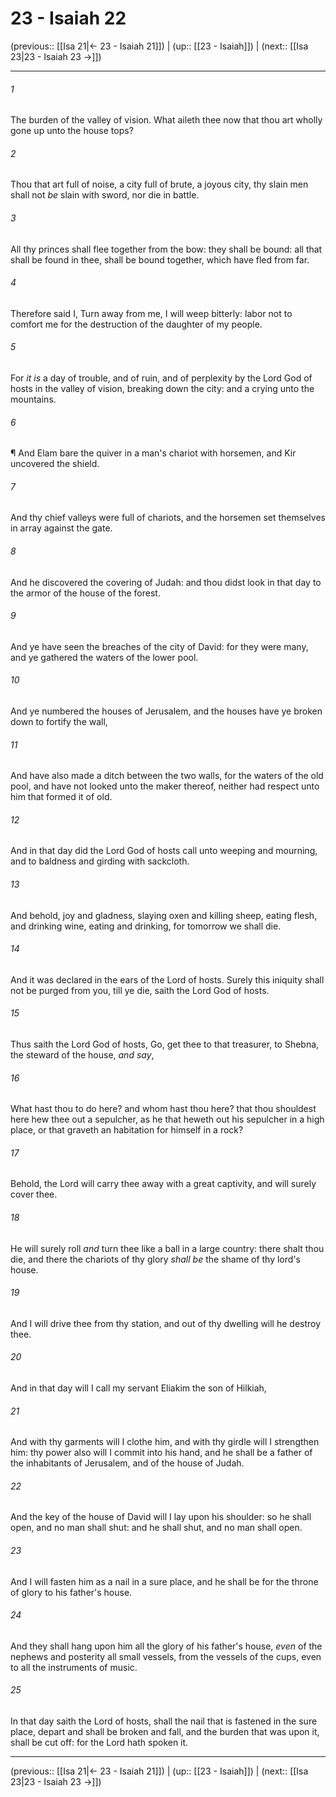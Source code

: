 # 23 - Isaiah 22

(previous:: [[Isa 21|← 23 - Isaiah 21]]) | (up:: [[23 - Isaiah]]) | (next:: [[Isa 23|23 - Isaiah 23 →]])

***


###### 1 
The burden of the valley of vision. What aileth thee now that thou art wholly gone up unto the house tops? 

###### 2 
Thou that art full of noise, a city full of brute, a joyous city, thy slain men shall not _be_ slain with sword, nor die in battle. 

###### 3 
All thy princes shall flee together from the bow: they shall be bound: all that shall be found in thee, shall be bound together, which have fled from far. 

###### 4 
Therefore said I, Turn away from me, I will weep bitterly: labor not to comfort me for the destruction of the daughter of my people. 

###### 5 
For _it is_ a day of trouble, and of ruin, and of perplexity by the Lord God of hosts in the valley of vision, breaking down the city: and a crying unto the mountains. 

###### 6 
¶ And Elam bare the quiver in a man's chariot with horsemen, and Kir uncovered the shield. 

###### 7 
And thy chief valleys were full of chariots, and the horsemen set themselves in array against the gate. 

###### 8 
And he discovered the covering of Judah: and thou didst look in that day to the armor of the house of the forest. 

###### 9 
And ye have seen the breaches of the city of David: for they were many, and ye gathered the waters of the lower pool. 

###### 10 
And ye numbered the houses of Jerusalem, and the houses have ye broken down to fortify the wall, 

###### 11 
And have also made a ditch between the two walls, for the waters of the old pool, and have not looked unto the maker thereof, neither had respect unto him that formed it of old. 

###### 12 
And in that day did the Lord God of hosts call unto weeping and mourning, and to baldness and girding with sackcloth. 

###### 13 
And behold, joy and gladness, slaying oxen and killing sheep, eating flesh, and drinking wine, eating and drinking, for tomorrow we shall die. 

###### 14 
And it was declared in the ears of the Lord of hosts. Surely this iniquity shall not be purged from you, till ye die, saith the Lord God of hosts. 

###### 15 
Thus saith the Lord God of hosts, Go, get thee to that treasurer, to Shebna, the steward of the house, _and say_, 

###### 16 
What hast thou to do here? and whom hast thou here? that thou shouldest here hew thee out a sepulcher, as he that heweth out his sepulcher in a high place, or that graveth an habitation for himself in a rock? 

###### 17 
Behold, the Lord will carry thee away with a great captivity, and will surely cover thee. 

###### 18 
He will surely roll _and_ turn thee like a ball in a large country: there shalt thou die, and there the chariots of thy glory _shall be_ the shame of thy lord's house. 

###### 19 
And I will drive thee from thy station, and out of thy dwelling will he destroy thee. 

###### 20 
And in that day will I call my servant Eliakim the son of Hilkiah, 

###### 21 
And with thy garments will I clothe him, and with thy girdle will I strengthen him: thy power also will I commit into his hand, and he shall be a father of the inhabitants of Jerusalem, and of the house of Judah. 

###### 22 
And the key of the house of David will I lay upon his shoulder: so he shall open, and no man shall shut: and he shall shut, and no man shall open. 

###### 23 
And I will fasten him as a nail in a sure place, and he shall be for the throne of glory to his father's house. 

###### 24 
And they shall hang upon him all the glory of his father's house, _even_ of the nephews and posterity all small vessels, from the vessels of the cups, even to all the instruments of music. 

###### 25 
In that day saith the Lord of hosts, shall the nail that is fastened in the sure place, depart and shall be broken and fall, and the burden that was upon it, shall be cut off: for the Lord hath spoken it.

***

(previous:: [[Isa 21|← 23 - Isaiah 21]]) | (up:: [[23 - Isaiah]]) | (next:: [[Isa 23|23 - Isaiah 23 →]])
